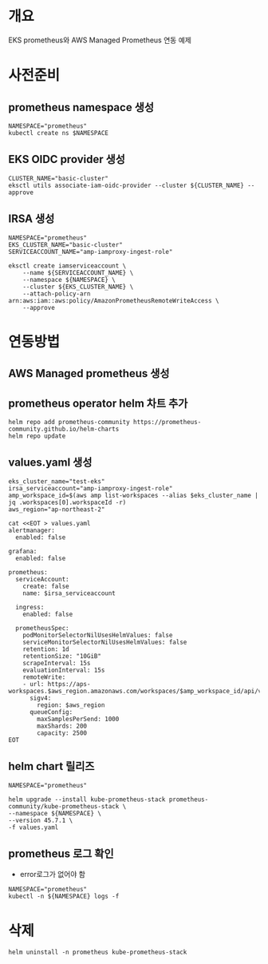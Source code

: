 # 개요
EKS prometheus와 AWS Managed Prometheus 연동 예제

# 사전준비
## prometheus namespace 생성
```shell
NAMESPACE="prometheus"
kubectl create ns $NAMESPACE
```

## EKS OIDC provider 생성
```shell
CLUSTER_NAME="basic-cluster"
eksctl utils associate-iam-oidc-provider --cluster ${CLUSTER_NAME} --approve
```

## IRSA 생성
```shell
NAMESPACE="prometheus"
EKS_CLUSTER_NAME="basic-cluster"
SERVICEACCOUNT_NAME="amp-iamproxy-ingest-role"

eksctl create iamserviceaccount \
	--name ${SERVICEACCOUNT_NAME} \
	--namespace ${NAMESPACE} \
	--cluster ${EKS_CLUSTER_NAME} \
	--attach-policy-arn arn:aws:iam::aws:policy/AmazonPrometheusRemoteWriteAccess \
	--approve
```

# 연동방법
## AWS Managed prometheus 생성

## prometheus operator helm 차트 추가
```shell
helm repo add prometheus-community https://prometheus-community.github.io/helm-charts
helm repo update
```

## values.yaml 생성
```shell
eks_cluster_name="test-eks"
irsa_serviceaccount="amp-iamproxy-ingest-role"
amp_workspace_id=$(aws amp list-workspaces --alias $eks_cluster_name | jq .workspaces[0].workspaceId -r)
aws_region="ap-northeast-2"

cat <<EOT > values.yaml
alertmanager:
  enabled: false

grafana:
  enabled: false

prometheus:
  serviceAccount:
    create: false
    name: $irsa_serviceaccount

  ingress:
    enabled: false

  prometheusSpec:
    podMonitorSelectorNilUsesHelmValues: false
    serviceMonitorSelectorNilUsesHelmValues: false
    retention: 1d
    retentionSize: "10GiB"
    scrapeInterval: 15s
    evaluationInterval: 15s
    remoteWrite:
    - url: https://aps-workspaces.$aws_region.amazonaws.com/workspaces/$amp_workspace_id/api/v1/remote_write
      sigv4:
        region: $aws_region
      queueConfig:
        maxSamplesPerSend: 1000
        maxShards: 200
        capacity: 2500
EOT
```

## helm chart 릴리즈
```shell
NAMESPACE="prometheus"

helm upgrade --install kube-prometheus-stack prometheus-community/kube-prometheus-stack \
--namespace ${NAMESPACE} \
--version 45.7.1 \
-f values.yaml
```

## prometheus 로그 확인
* error로그가 없어야 함
```shell
NAMESPACE="prometheus"
kubectl -n ${NAMESPACE} logs -f
```

# 삭제
```shell
helm uninstall -n prometheus kube-prometheus-stack
```
